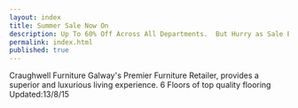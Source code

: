 ```yaml
---
layout: index
title: Summer Sale Now On
description: Up To 60% Off Across All Departments.  But Hurry as Sale Ends Soon....
permalink: index.html
published: true
---
```


Craughwell Furniture Galway's Premier Furniture Retailer,  provides a superior and luxurious living experience.  6 Floors of top quality flooring
Updated:13/8/15
